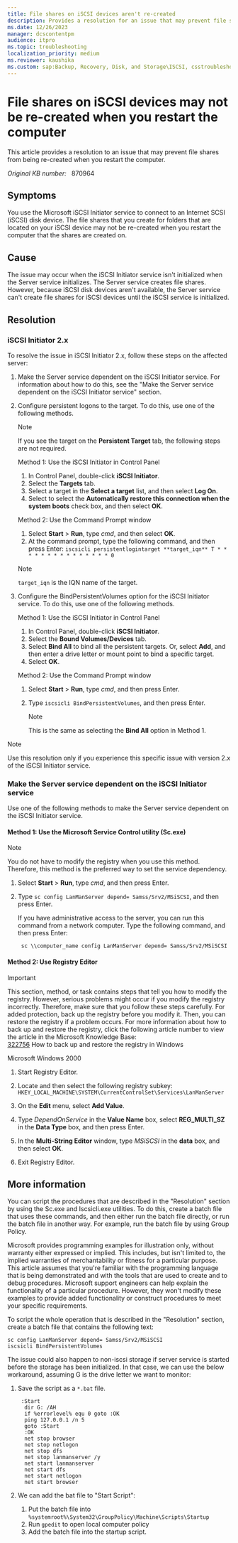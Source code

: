 ```yaml
---
title: File shares on iSCSI devices aren't re-created
description: Provides a resolution for an issue that may prevent file shares from being re-created. This issue occurs when you restart the computer.
ms.date: 12/26/2023
manager: dcscontentpm
audience: itpro
ms.topic: troubleshooting
localization_priority: medium
ms.reviewer: kaushika
ms.custom: sap:Backup, Recovery, Disk, and Storage\ISCSI, csstroubleshoot
---
```

# File shares on iSCSI devices may not be re-created when you restart the computer

This article provides a resolution to an issue that may prevent file shares from being re-created when you restart the computer.

_Original KB number:_ &nbsp; 870964

## Symptoms

You use the Microsoft iSCSI Initiator service to connect to an Internet SCSI (iSCSI) disk device. The file shares that you create for folders that are located on your iSCSI device may not be re-created when you restart the computer that the shares are created on.

## Cause

The issue may occur when the iSCSI Initiator service isn't initialized when the Server service initializes. The Server service creates file shares. However, because iSCSI disk devices aren't available, the Server service can't create file shares for iSCSI devices until the iSCSI service is initialized.

## Resolution

### iSCSI Initiator 2.x

To resolve the issue in iSCSI Initiator 2.x, follow these steps on the affected server:

1. Make the Server service dependent on the iSCSI Initiator service. For information about how to do this, see the "Make the Server service dependent on the iSCSI Initiator service" section.
2. Configure persistent logons to the target. To do this, use one of the following methods.

    > [!NOTE]
    > If you see the target on the **Persistent Target** tab, the following steps are not required.

    Method 1: Use the iSCSI Initiator in Control Panel  

      1. In Control Panel, double-click **iSCSI Initiator**.
      2. Select the **Targets** tab.
      3. Select a target in the **Select a target** list, and then select **Log On**.
      4. Select to select the **Automatically restore this connection when the system boots** check box, and then select **OK**.  
  
    Method 2: Use the Command Prompt window  

      1. Select **Start** > **Run**, type *cmd*, and then select **OK**.
      2. At the command prompt, type the following command, and then press Enter:
      `iscsicli persistentlogintarget **target_iqn** T * * * * * * * * * * * * * * * 0`  

    > [!NOTE]
    > `target_iqn` is the IQN name of the target.  

3. Configure the BindPersistentVolumes option for the iSCSI Initiator service. To do this, use one of the following methods.

    Method 1: Use the iSCSI Initiator in Control Panel  

      1. In Control Panel, double-click **iSCSI Initiator**.
      2. Select the **Bound Volumes/Devices** tab.
      3. Select **Bind All** to bind all the persistent targets. Or, select **Add**, and then enter a drive letter or mount point to bind a specific target.
      4. Select **OK**.  
  
    Method 2: Use the Command Prompt window  

      1. Select **Start** > **Run**, type *cmd*, and then press Enter.
      2. Type `iscsicli BindPersistentVolumes`, and then press Enter.

          > [!NOTE]
          > This is the same as selecting the **Bind All** option in Method 1.  

> [!NOTE]
> Use this resolution only if you experience this specific issue with version 2.x of the iSCSI Initiator service.

### Make the Server service dependent on the iSCSI Initiator service

Use one of the following methods to make the Server service dependent on the iSCSI Initiator service.

#### Method 1: Use the Microsoft Service Control utility (Sc.exe)

> [!NOTE]
> You do not have to modify the registry when you use this method. Therefore, this method is the preferred way to set the service dependency.

1. Select **Start** > **Run**, type *cmd*, and then press Enter.
2. Type `sc config LanManServer depend= Samss/Srv2/MSiSCSI`, and then press Enter.

    If you have administrative access to the server, you can run this command from a network computer. Type the following command, and then press Enter:

    ```console
     sc \\computer_name config LanManServer depend= Samss/Srv2/MSiSCSI
    ```  

#### Method 2: Use Registry Editor

> [!IMPORTANT]
> This section, method, or task contains steps that tell you how to modify the registry. However, serious problems might occur if you modify the registry incorrectly. Therefore, make sure that you follow these steps carefully. For added protection, back up the registry before you modify it. Then, you can restore the registry if a problem occurs. For more information about how to back up and restore the registry, click the following article number to view the article in the Microsoft Knowledge Base:  
[322756](https://support.microsoft.com/help/322756) How to back up and restore the registry in Windows  

Microsoft Windows 2000  

1. Start Registry Editor.
2. Locate and then select the following registry subkey:  
`HKEY_LOCAL_MACHINE\SYSTEM\CurrentControlSet\Services\LanManServer`  

3. On the **Edit** menu, select **Add Value**.
4. Type *DependOnService* in the **Value Name** box, select **REG_MULTI_SZ** in the **Data Type** box, and then press Enter.
5. In the **Multi-String Editor** window, type *MSiSCSI* in the **data** box, and then select **OK**.
6. Exit Registry Editor.

## More information

You can script the procedures that are described in the "Resolution" section by using the Sc.exe and Iscsicli.exe utilities. To do this, create a batch file that uses these commands, and then either run the batch file directly, or run the batch file in another way. For example, run the batch file by using Group Policy.

Microsoft provides programming examples for illustration only, without warranty either expressed or implied. This includes, but isn't limited to, the implied warranties of merchantability or fitness for a particular purpose. This article assumes that you're familiar with the programming language that is being demonstrated and with the tools that are used to create and to debug procedures. Microsoft support engineers can help explain the functionality of a particular procedure. However, they won't modify these examples to provide added functionality or construct procedures to meet your specific requirements.  

To script the whole operation that is described in the "Resolution" section, create a batch file that contains the following text:  

```console
sc config LanManServer depend= Samss/Srv2/MSiSCSI  
iscsicli BindPersistentVolumes
```

The issue could also happen to non-iscsi storage if server service is started before the storage has been initialized. In that case, we can use the below workaround, assuming G is the drive letter we want to monitor:

1. Save the script as a `*.bat` file.

      ```console
       :Start  
        dir G: /AH  
        if %errorlevel% equ 0 goto :OK  
        ping 127.0.0.1 /n 5  
        goto :Start  
        :OK  
        net stop browser  
        net stop netlogon  
        net stop dfs  
        net stop lanmanserver /y  
        net start lanmanserver  
        net start dfs  
        net start netlogon  
        net start browser  
      ```

2. We can add the bat file to "Start Script":  

    1. Put the batch file into `%systemroot%\System32\GroupPolicy\Machine\Scripts\Startup`
    2. Run `gpedit` to open local computer policy
    3. Add the batch file into the startup script.  
